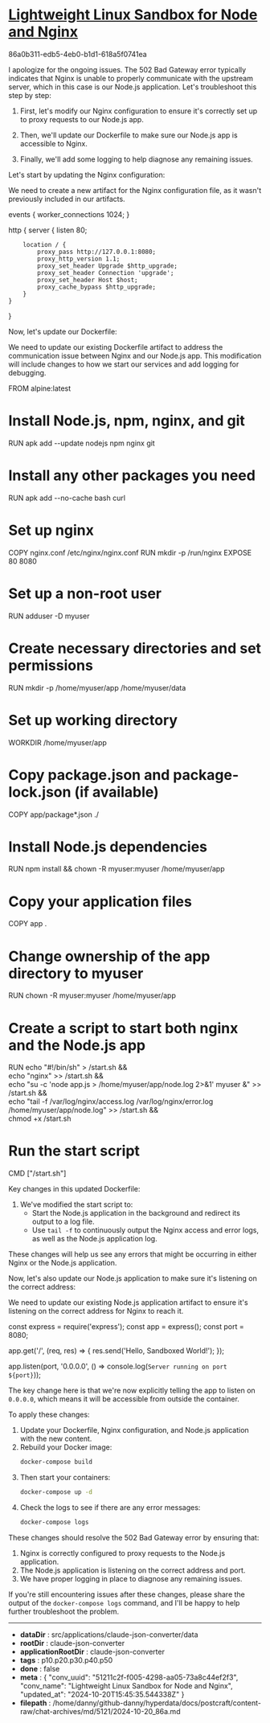 # [Lightweight Linux Sandbox for Node and Nginx](https://claude.ai/chat/51211c2f-f005-4298-aa05-73a8c44ef2f3)

86a0b311-edb5-4eb0-b1d1-618a5f0741ea

 I apologize for the ongoing issues. The 502 Bad Gateway error typically indicates that Nginx is unable to properly communicate with the upstream server, which in this case is our Node.js application. Let's troubleshoot this step by step:

1. First, let's modify our Nginx configuration to ensure it's correctly set up to proxy requests to our Node.js app.

2. Then, we'll update our Dockerfile to make sure our Node.js app is accessible to Nginx.

3. Finally, we'll add some logging to help diagnose any remaining issues.

Let's start by updating the Nginx configuration:

<antThinking>We need to create a new artifact for the Nginx configuration file, as it wasn't previously included in our artifacts.</antThinking>

<antArtifact identifier="nginx-conf" type="application/vnd.ant.code" language="nginx" title="Nginx Configuration">
events {
    worker_connections 1024;
}

http {
    server {
        listen 80;
        
        location / {
            proxy_pass http://127.0.0.1:8080;
            proxy_http_version 1.1;
            proxy_set_header Upgrade $http_upgrade;
            proxy_set_header Connection 'upgrade';
            proxy_set_header Host $host;
            proxy_cache_bypass $http_upgrade;
        }
    }
}
</antArtifact>

Now, let's update our Dockerfile:

<antThinking>We need to update our existing Dockerfile artifact to address the communication issue between Nginx and our Node.js app. This modification will include changes to how we start our services and add logging for debugging.</antThinking>

<antArtifact identifier="custom-alpine-dockerfile" type="application/vnd.ant.code" language="dockerfile" title="Custom Alpine Linux Dockerfile with improved setup">
FROM alpine:latest

# Install Node.js, npm, nginx, and git
RUN apk add --update nodejs npm nginx git

# Install any other packages you need
RUN apk add --no-cache bash curl

# Set up nginx
COPY nginx.conf /etc/nginx/nginx.conf
RUN mkdir -p /run/nginx
EXPOSE 80 8080

# Set up a non-root user
RUN adduser -D myuser

# Create necessary directories and set permissions
RUN mkdir -p /home/myuser/app /home/myuser/data

# Set up working directory
WORKDIR /home/myuser/app

# Copy package.json and package-lock.json (if available)
COPY app/package*.json ./

# Install Node.js dependencies
RUN npm install && chown -R myuser:myuser /home/myuser/app

# Copy your application files
COPY app .

# Change ownership of the app directory to myuser
RUN chown -R myuser:myuser /home/myuser/app

# Create a script to start both nginx and the Node.js app
RUN echo "#!/bin/sh" > /start.sh && \
    echo "nginx" >> /start.sh && \
    echo "su -c 'node app.js > /home/myuser/app/node.log 2>&1' myuser &" >> /start.sh && \
    echo "tail -f /var/log/nginx/access.log /var/log/nginx/error.log /home/myuser/app/node.log" >> /start.sh && \
    chmod +x /start.sh

# Run the start script
CMD ["/start.sh"]
</antArtifact>

Key changes in this updated Dockerfile:

1. We've modified the start script to:
   - Start the Node.js application in the background and redirect its output to a log file.
   - Use `tail -f` to continuously output the Nginx access and error logs, as well as the Node.js application log.

These changes will help us see any errors that might be occurring in either Nginx or the Node.js application.

Now, let's also update our Node.js application to make sure it's listening on the correct address:

<antThinking>We need to update our existing Node.js application artifact to ensure it's listening on the correct address for Nginx to reach it.</antThinking>

<antArtifact identifier="nodejs-app" type="application/vnd.ant.code" language="javascript" title="Node.js Application">
const express = require('express');
const app = express();
const port = 8080;

app.get('/', (req, res) => {
  res.send('Hello, Sandboxed World!');
});

app.listen(port, '0.0.0.0', () => console.log(`Server running on port ${port}`));
</antArtifact>

The key change here is that we're now explicitly telling the app to listen on `0.0.0.0`, which means it will be accessible from outside the container.

To apply these changes:

1. Update your Dockerfile, Nginx configuration, and Node.js application with the new content.
2. Rebuild your Docker image:
   ```bash
   docker-compose build
   ```
3. Then start your containers:
   ```bash
   docker-compose up -d
   ```
4. Check the logs to see if there are any error messages:
   ```bash
   docker-compose logs
   ```

These changes should resolve the 502 Bad Gateway error by ensuring that:
1. Nginx is correctly configured to proxy requests to the Node.js application.
2. The Node.js application is listening on the correct address and port.
3. We have proper logging in place to diagnose any remaining issues.

If you're still encountering issues after these changes, please share the output of the `docker-compose logs` command, and I'll be happy to help further troubleshoot the problem.

---

* **dataDir** : src/applications/claude-json-converter/data
* **rootDir** : claude-json-converter
* **applicationRootDir** : claude-json-converter
* **tags** : p10.p20.p30.p40.p50
* **done** : false
* **meta** : {
  "conv_uuid": "51211c2f-f005-4298-aa05-73a8c44ef2f3",
  "conv_name": "Lightweight Linux Sandbox for Node and Nginx",
  "updated_at": "2024-10-20T15:45:35.544338Z"
}
* **filepath** : /home/danny/github-danny/hyperdata/docs/postcraft/content-raw/chat-archives/md/5121/2024-10-20_86a.md
